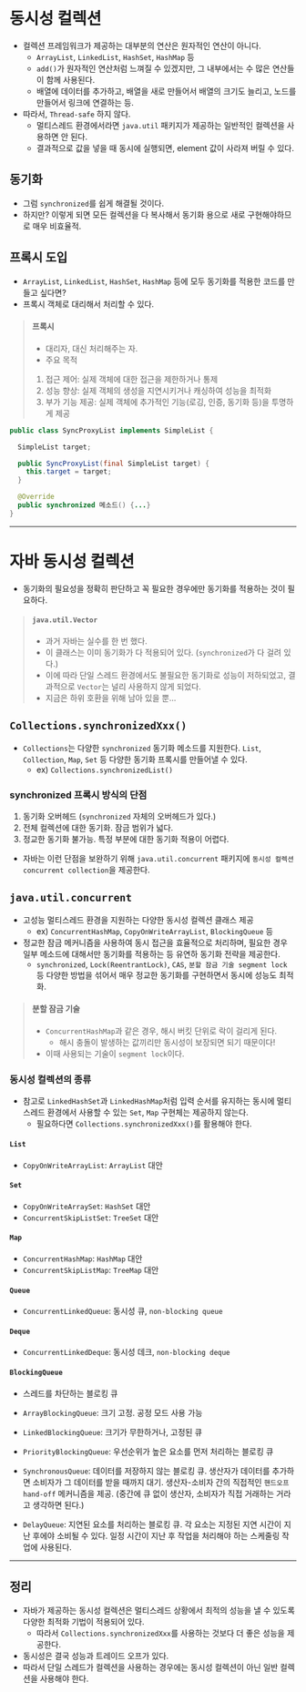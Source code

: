 # 동시성 컬렉션

- 컬렉션 프레임워크가 제공하는 대부분의 연산은 원자적인 연산이 아니다.
  - `ArrayList`, `LinkedList`, `HashSet`, `HashMap` 등
  - `add()`가 원자적인 연산처럼 느껴질 수 있겠지만, 그 내부에서는 수 많은 연산들이 함께 사용된다.
  - 배열에 데이터를 추가하고, 배열을 새로 만들어서 배열의 크기도 늘리고, 노드를 만들어서 링크에 연결하는 등.
- 따라서, `Thread-safe` 하지 않다.
  - 멀티스레드 환경에서라면 `java.util` 패키지가 제공하는 일반적인 컬렉션을 사용하면 안 된다.
  - 결과적으로 값을 넣을 때 동시에 실행되면, element 값이 사라져 버릴 수 있다.

## 동기화

- 그럼 `synchronized`를 쉽게 해결될 것이다.
- 하지만? 이렇게 되면 모든 컬렉션을 다 복사해서 동기화 용으로 새로 구현해야하므로 매우 비효율적.

## 프록시 도입

- `ArrayList`, `LinkedList`, `HashSet`, `HashMap` 등에 모두 동기화를 적용한 코드를 만들고 싶다면?
- 프록시 객체로 대리해서 처리할 수 있다. 

> #### 프록시
> - 대리자, 대신 처리해주는 자.
> - 주요 목적
> 1. 접근 제어: 실제 객체에 대한 접근을 제한하거나 통제
> 2. 성능 향상: 실제 객체의 생성을 지연시키거나 캐싱하여 성능을 최적화
> 3. 부가 기능 제공: 실제 객체에 추가적인 기능(로깅, 인증, 동기화 등)을 투명하게 제공

```java
public class SyncProxyList implements SimpleList {

  SimpleList target;

  public SyncProxyList(final SimpleList target) {
    this.target = target;
  }

  @Override
  public synchronized 메소드() {...}
}
```

---

# 자바 동시성 컬렉션

- 동기화의 필요성을 정확히 판단하고 꼭 필요한 경우에만 동기화를 적용하는 것이 필요하다.

> #### `java.util.Vector`
> - 과거 자바는 실수를 한 번 했다.
> - 이 클래스는 이미 동기화가 다 적용되어 있다. (`synchronized`가 다 걸려 있다.)
> - 이에 따라 단일 스레드 환경에서도 불필요한 동기화로 성능이 저하되었고, 결과적으로 `Vector`는 널리 사용하지 않게 되었다.
> - 지금은 하위 호환을 위해 남아 있을 뿐...

## `Collections.synchronizedXxx()`

- `Collections`는 다양한 `synchronized` 동기화 메소드를 지원한다. `List`, `Collection`, `Map`, `Set` 등 다양한 동기화 프록시를 만들어낼 수 있다.
  - ex) `Collections.synchronizedList()`

### synchronized 프록시 방식의 단점

1. 동기화 오버헤드 (`synchronized` 자체의 오버헤드가 있다.)
2. 전체 컬렉션에 대한 동기화. 잠금 범위가 넓다.
3. 정교한 동기화 불가능. 특정 부분에 대한 동기화 적용이 어렵다.

- 자바는 이런 단점을 보완하기 위해 `java.util.concurrent` 패키지에 `동시성 컬렉션 concurrent collection`을 제공한다.

## `java.util.concurrent`

- 고성능 멀티스레드 환경을 지원하는 다양한 동시성 컬렉션 클래스 제공
  - ex) `ConcurrentHashMap`, `CopyOnWriteArrayList`, `BlockingQueue` 등
- 정교한 잠금 메커니즘을 사용하여 동시 접근을 효율적으로 처리하며, 필요한 경우 일부 메소드에 대해서만 동기화를 적용하는 등 유연하 동기화 전략을 제공한다.
  - `synchronized`, `Lock(ReentrantLock)`, `CAS`, `분할 잠금 기술 segment lock` 등 다양한 방법을 섞어서 매우 정교한 동기화를 구현하면서 동시에 성능도 최적화.

> #### 분할 잠금 기술
> - `ConcurrentHashMap`과 같은 경우, 해시 버킷 단위로 락이 걸리게 된다.
>   - 해시 충돌이 발생하는 값끼리만 동시성이 보장되면 되기 때문이다!
> - 이때 사용되는 기술이 `segment lock`이다.

### 동시성 컬렉션의 종류

- 참고로 `LinkedHashSet`과 `LinkedHashMap`처럼 입력 순서를 유지하는 동시에 멀티스레드 환경에서 사용할 수 있는 `Set`, `Map` 구현체는 제공하지 않는다.
  - 필요하다면 `Collections.synchronizedXxx()`를 활용해야 한다.

#### `List`

- `CopyOnWriteArrayList`: `ArrayList` 대안

#### `Set`

- `CopyOnWriteArraySet`: `HashSet` 대안
- `ConcurrentSkipListSet`: `TreeSet` 대안

#### `Map`

- `ConcurrentHashMap`: `HashMap` 대안
- `ConcurrentSkipListMap`: `TreeMap` 대안

#### `Queue`

- `ConcurrentLinkedQueue`: 동시성 큐, `non-blocking queue`

#### `Deque`

- `ConcurrentLinkedDeque`: 동시성 데크, `non-blocking deque`

#### `BlockingQueue`

- 스레드를 차단하는 블로킹 큐

- `ArrayBlockingQueue`: 크기 고정. 공정 모드 사용 가능
- `LinkedBlockingQueue`: 크기가 무한하거나, 고정된 큐
- `PriorityBlockingQueue`: 우선순위가 높은 요소를 먼저 처리하는 블로킹 큐
- `SynchronousQueue`: 데이터를 저장하지 않는 블로킹 큐. 생산자가 데이터를 추가하면 소비자가 그 데이터를 받을 때까지 대기. 생산자-소비자 간의 직접적인 `핸드오프 hand-off` 메커니즘을 제공. (중간에 큐 없이 생산자, 소비자가 직접 거래하는 거라고 생각하면 된다.)
- `DelayQueue`: 지연된 요소를 처리하는 블로킹 큐. 각 요소는 지정된 지연 시간이 지난 후에야 소비될 수 있다. 일정 시간이 지난 후 작업을 처리해야 하는 스케줄링 작업에 사용된다.

----

## 정리

- 자바가 제공하는 동시성 컬렉션은 멀티스레드 상황에서 최적의 성능을 낼 수 있도록 다양한 최적화 기법이 적용되어 있다.
  - 따라서 `Collections.synchronizedXxx`를 사용하는 것보다 더 좋은 성능을 제공한다.
- 동시성은 결국 성능과 트레이드 오프가 있다.
- 따라서 단일 스레드가 컬렉션을 사용하는 경우에는 동시성 컬렉션이 아닌 일반 컬렉션을 사용해야 한다.

